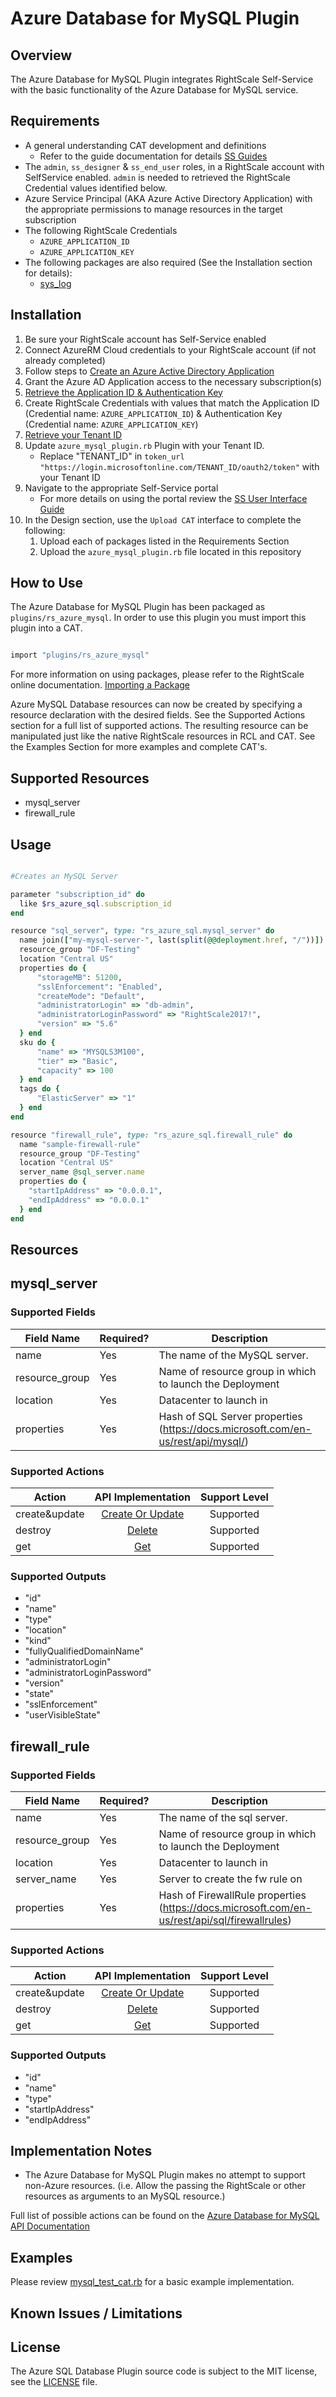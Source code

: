 # Azure Database for MySQL Plugin

## Overview

The Azure Database for MySQL Plugin integrates RightScale Self-Service with the basic functionality of the Azure Database for MySQL service.

## Requirements

- A general understanding CAT development and definitions
  - Refer to the guide documentation for details [SS Guides](http://docs.rightscale.com/ss/guides/)
- The `admin`, `ss_designer` & `ss_end_user` roles, in a RightScale account with SelfService enabled.  `admin` is needed to retrieved the RightScale Credential values identified below.
- Azure Service Principal (AKA Azure Active Directory Application) with the appropriate permissions to manage resources in the target subscription
- The following RightScale Credentials
  - `AZURE_APPLICATION_ID`
  - `AZURE_APPLICATION_KEY`
- The following packages are also required (See the Installation section for details):
  - [sys_log](../../libraries/sys_log.rb)

## Installation

1. Be sure your RightScale account has Self-Service enabled
1. Connect AzureRM Cloud credentials to your RightScale account (if not already completed)
1. Follow steps to [Create an Azure Active Directory Application](https://docs.microsoft.com/en-us/azure/azure-resource-manager/resource-group-create-service-principal-portal#create-an-azure-active-directory-application)
1. Grant the Azure AD Application access to the necessary subscription(s)
1. [Retrieve the Application ID & Authentication Key](https://docs.microsoft.com/en-us/azure/azure-resource-manager/resource-group-create-service-principal-portal#get-application-id-and-authentication-key)
1. Create RightScale Credentials with values that match the Application ID (Credential name: `AZURE_APPLICATION_ID`) & Authentication Key (Credential name: `AZURE_APPLICATION_KEY`)
1. [Retrieve your Tenant ID](https://docs.microsoft.com/en-us/azure/azure-resource-manager/resource-group-create-service-principal-portal#get-tenant-id)
1. Update `azure_mysql_plugin.rb` Plugin with your Tenant ID.
   - Replace "TENANT_ID" in `token_url "https://login.microsoftonline.com/TENANT_ID/oauth2/token"` with your Tenant ID
1. Navigate to the appropriate Self-Service portal
   - For more details on using the portal review the [SS User Interface Guide](http://docs.rightscale.com/ss/guides/ss_user_interface_guide.html)
1. In the Design section, use the `Upload CAT` interface to complete the following:
   1. Upload each of packages listed in the Requirements Section
   1. Upload the `azure_mysql_plugin.rb` file located in this repository

## How to Use

The Azure Database for MySQL Plugin has been packaged as `plugins/rs_azure_mysql`. In order to use this plugin you must import this plugin into a CAT.

```ruby

import "plugins/rs_azure_mysql"
```

For more information on using packages, please refer to the RightScale online documentation. [Importing a Package](http://docs.rightscale.com/ss/guides/ss_packaging_cats.html#importing-a-package)

Azure MySQL Database resources can now be created by specifying a resource declaration with the desired fields. See the Supported Actions section for a full list of supported actions.
The resulting resource can be manipulated just like the native RightScale resources in RCL and CAT. See the Examples Section for more examples and complete CAT's.

## Supported Resources

- mysql_server
- firewall_rule

## Usage

```ruby

#Creates an MySQL Server

parameter "subscription_id" do
  like $rs_azure_sql.subscription_id
end

resource "sql_server", type: "rs_azure_sql.mysql_server" do
  name join(["my-mysql-server-", last(split(@@deployment.href, "/"))])
  resource_group "DF-Testing"
  location "Central US"
  properties do {
      "storageMB": 51200,
      "sslEnforcement": "Enabled",
      "createMode": "Default",
      "administratorLogin" => "db-admin",
      "administratorLoginPassword" => "RightScale2017!",
      "version" => "5.6"
  } end
  sku do {
      "name" => "MYSQLS3M100",
      "tier" => "Basic",
      "capacity" => 100
  } end
  tags do {
      "ElasticServer" => "1"
  } end
end

resource "firewall_rule", type: "rs_azure_sql.firewall_rule" do
  name "sample-firewall-rule"
  resource_group "DF-Testing"
  location "Central US"
  server_name @sql_server.name
  properties do {
    "startIpAddress" => "0.0.0.1",
    "endIpAddress" => "0.0.0.1"
  } end
end


```

## Resources

## mysql_server

### Supported Fields

| Field Name | Required? | Description |
|------------|-----------|-------------|
|name|Yes|The name of the MySQL server.|
|resource_group|Yes|Name of resource group in which to launch the Deployment|
|location|Yes|Datacenter to launch in|
|properties|Yes|Hash of SQL Server properties (<https://docs.microsoft.com/en-us/rest/api/mysql/>)|

### Supported Actions

| Action | API Implementation | Support Level |
|--------------|:----:|:-------------:|
| create&update | [Create Or Update](https://docs.microsoft.com/en-us/rest/api/mysql/servers#Servers_CreateOrUpdate) | Supported |
| destroy | [Delete](https://docs.microsoft.com/en-us/rest/api/mysql/servers#Servers_Delete) | Supported |
| get | [Get](https://docs.microsoft.com/en-us/rest/api/mysql/servers#Servers_Get)| Supported |

### Supported Outputs

- "id"
- "name"
- "type"
- "location"
- "kind"
- "fullyQualifiedDomainName"
- "administratorLogin"
- "administratorLoginPassword"
- "version"
- "state"
- "sslEnforcement"
- "userVisibleState"

## firewall_rule

### Supported Fields

| Field Name | Required? | Description |
|------------|-----------|-------------|
|name|Yes|The name of the sql server.|
|resource_group|Yes|Name of resource group in which to launch the Deployment|
|location|Yes|Datacenter to launch in|
|server_name|Yes|Server to create the fw rule on|
|properties|Yes|Hash of FirewallRule properties (<https://docs.microsoft.com/en-us/rest/api/sql/firewallrules>)|

### Supported Actions

| Action | API Implementation | Support Level |
|--------------|:----:|:-------------:|
| create&update | [Create Or Update](https://docs.microsoft.com/en-us/rest/api/sql/firewallrules#FirewallRules_CreateOrUpdate) | Supported |
| destroy | [Delete](https://docs.microsoft.com/en-us/rest/api/sql/firewallrules#FirewallRules_Delete) | Supported |
| get | [Get](https://docs.microsoft.com/en-us/rest/api/sql/firewallrules#FirewallRules_Get)| Supported |

### Supported Outputs

- "id"
- "name"
- "type"
- "startIpAddress"
- "endIpAddress"

## Implementation Notes

- The Azure Database for MySQL Plugin makes no attempt to support non-Azure resources. (i.e. Allow the passing the RightScale or other resources as arguments to an MySQL resource.)

Full list of possible actions can be found on the [Azure Database for MySQL API Documentation](https://docs.microsoft.com/en-us/rest/api/mysql/)

## Examples

Please review [mysql_test_cat.rb](./mysql_test_cat.rb) for a basic example implementation.

## Known Issues / Limitations

## License

The Azure SQL Database Plugin source code is subject to the MIT license, see the [LICENSE](../../LICENSE) file.
